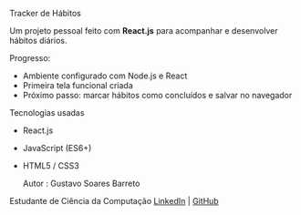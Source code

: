Tracker de Hábitos

Um projeto pessoal feito com **React.js** para acompanhar e desenvolver hábitos diários.

  Progresso:
-  Ambiente configurado com Node.js e React  
-  Primeira tela funcional criada  
-  Próximo passo: marcar hábitos como concluídos e salvar no navegador

  Tecnologias usadas
- React.js
- JavaScript (ES6+)
- HTML5 / CSS3

  Autor : Gustavo Soares Barreto

Estudante de Ciência da Computação
[LinkedIn](https://www.linkedin.com/in/gvssta/) | [GitHub](https://github.com/Gvssta)
